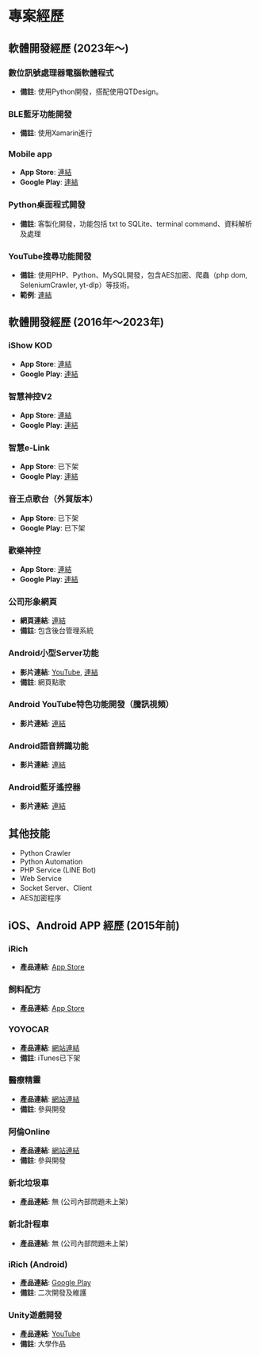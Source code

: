 # 專案經歷


## 軟體開發經歷 (2023年～)

### 數位訊號處理器電腦軟體程式
- **備註**: 使用Python開發，搭配使用QTDesign。

### BLE藍牙功能開發
- **備註**: 使用Xamarin進行

### Mobile app
- **App Store**: [連結](https://apple.co/3Z8keN7)
- **Google Play**: [連結](https://bit.ly/3Z70EB9)

### Python桌面程式開發
- **備註**: 客製化開發，功能包括 txt to SQLite、terminal command、資料解析及處理

### YouTube搜尋功能開發
- **備註**: 使用PHP、Python、MySQL開發，包含AES加密、爬蟲（php dom, SeleniumCrawler, yt-dlp）等技術。
- **範例**: [連結](http://e-link.goldenvoice.com.tw/searchYouTube/search.php?IzAyTstgyKX5Vwm+AexPrCySOFdgE0bRh63ofQdeafYFk0fwJoTUSaNBRuAppA3i)


## 軟體開發經歷 (2016年～2023年)

### iShow KOD
- **App Store**: [連結](https://apple.co/3pwPOC8)
- **Google Play**: [連結](http://bit.ly/3U6KMIG)

### 智慧神控V2
- **App Store**: [連結](https://apple.co/3ExZD6Y)
- **Google Play**: [連結](https://bit.ly/AndroidMyShowApp)

### 智慧e-Link
- **App Store**: 已下架
- **Google Play**: [連結](http://bit.ly/3icwoRD)

### 音王点歌台（外貿版本）
- **App Store**: 已下架
- **Google Play**: 已下架

### 歡樂神控
- **App Store**: [連結](http://bit.ly/3U5RIFK)
- **Google Play**: [連結](http://bit.ly/3AIhn0D)

### 公司形象網頁
- **網頁連結**: [連結](http://www.netktv.com.tw)
- **備註**: 包含後台管理系統

### Android小型Server功能
- **影片連結**: [YouTube](https://www.youtube.com/watch?v=w-xXwAZnLhg), [連結](https://reurl.cc/my0e2W)
- **備註**: 網頁點歌

### Android YouTube特色功能開發（騰訊視頻）
- **影片連結**: [連結](https://reurl.cc/ly7xkq)

### Android語音辨識功能
- **影片連結**: [連結](https://reurl.cc/ly7xkq)

### Android藍牙遙控器
- **影片連結**: [連結](https://reurl.cc/ReyagZ)

## 其他技能
- Python Crawler
- Python Automation
- PHP Service (LINE Bot)
- Web Service
- Socket Server、Client
- AES加密程序


## iOS、Android APP 經歷 (2015年前)

### iRich
- **產品連結**: [App Store](https://itunes.apple.com/TR/app/id862936162)

### 飼料配方
- **產品連結**: [App Store](https://itunes.apple.com/ch/app/si-liao-pei-fang/id794307987?mt=8)

### YOYOCAR
- **產品連結**: [網站連結](http://android4iphone.com/_YOYOCAR_.html)
- **備註**: iTunes已下架

### 醫療精靈
- **產品連結**: [網站連結](http://app.ntpc.gov.tw/web66/_file/3034/upload/app_03.html)
- **備註**: 參與開發

### 阿倫Online
- **產品連結**: [網站連結](http://app.ntpc.gov.tw/web66/_file/3034/upload/app_01.html)
- **備註**: 參與開發

### 新北垃圾車
- **產品連結**: 無 (公司內部問題未上架)

### 新北計程車
- **產品連結**: 無 (公司內部問題未上架)

### iRich (Android)
- **產品連結**: [Google Play](https://play.google.com/store/apps/details?id=com.innotech.innoirich)
- **備註**: 二次開發及維護

### Unity遊戲開發
- **產品連結**: [YouTube](https://www.youtube.com/user/hijacker4163)
- **備註**: 大學作品

